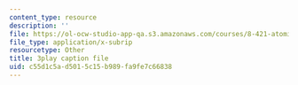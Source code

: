 ```yaml
---
content_type: resource
description: ''
file: https://ol-ocw-studio-app-qa.s3.amazonaws.com/courses/8-421-atomic-and-optical-physics-i-spring-2014/c55d1c5ad5015c15b989fa9fe7c66838_EfuSYmCQSY8.vtt
file_type: application/x-subrip
resourcetype: Other
title: 3play caption file
uid: c55d1c5a-d501-5c15-b989-fa9fe7c66838
---
```

